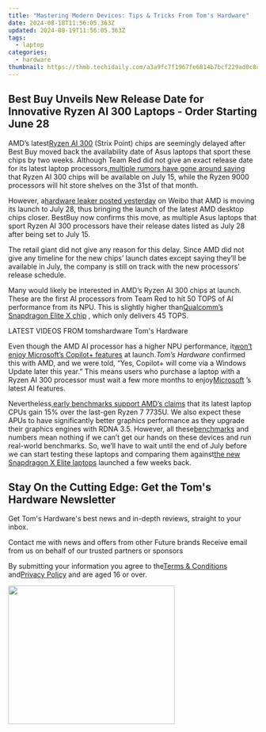 ```yaml
---
title: "Mastering Modern Devices: Tips & Tricks From Tom's Hardware"
date: 2024-08-18T11:56:05.363Z
updated: 2024-08-19T11:56:05.363Z
tags:
  - laptop
categories:
  - hardware
thumbnail: https://thmb.techidaily.com/a3a9fc7f1967fe6814b7bcf229ad0c8c09fecb880f152e3279a23ce2f1e6acd7.jpg
---
```


## Best Buy Unveils New Release Date for Innovative Ryzen AI 300 Laptops - Order Starting June 28

AMD’s latest[Ryzen AI 300](https://tools.techidaily.com) (Strix Point) chips are seemingly delayed after Best Buy moved back the availability date of Asus laptops that sport these chips by two weeks. Although Team Red did not give an exact release date for its latest laptop processors,[multiple rumors have gone around saying](https://tools.techidaily.com) that Ryzen AI 300 chips will be available on July 15, while the Ryzen 9000 processors will hit store shelves on the 31st of that month.

 However, a[hardware leaker posted yesterday](https://tools.techidaily.com) on Weibo that AMD is moving its launch to July 28, thus bringing the launch of the latest AMD desktop chips closer. BestBuy now confirms this move, as multiple Asus laptops that sport Ryzen AI 300 processors have their release dates listed as July 28 after being set to July 15.

 The retail giant did not give any reason for this delay. Since AMD did not give any timeline for the new chips’ launch dates except saying they’ll be available in July, the company is still on track with the new processors’ release schedule.

 Many would likely be interested in AMD’s Ryzen AI 300 chips at launch. These are the first AI processors from Team Red to hit 50 TOPS of AI performance from its NPU. This is slightly higher than[Qualcomm’s Snapdragon Elite X chip](https://tools.techidaily.com) , which only delivers 45 TOPS.

 LATEST VIDEOS FROM tomshardware Tom's Hardware

 Even though the AMD AI processor has a higher NPU performance, it[won’t enjoy Microsoft’s Copilot+ features](https://tools.techidaily.com) at launch._Tom’s Hardware_ confirmed this with AMD, and we were told, “Yes, Copilot+ will come via a Windows Update later this year.” This means users who purchase a laptop with a Ryzen AI 300 processor must wait a few more months to enjoy[Microsoft](https://tools.techidaily.com) ’s latest AI features.

 Nevertheless,[early benchmarks support AMD’s claims](https://tools.techidaily.com) that its latest laptop CPUs gain 15% over the last-gen Ryzen 7 7735U. We also expect these APUs to have significantly better graphics performance as they upgrade their graphics engines with RDNA 3.5\. However, all these[benchmarks](https://tools.techidaily.com) and numbers mean nothing if we can’t get our hands on these devices and run real-world benchmarks. So, we’ll have to wait until the end of July before we can start testing these laptops and comparing them against[the new Snapdragon X Elite laptops](https://tools.techidaily.com) launched a few weeks back.

## Stay On the Cutting Edge: Get the Tom's Hardware Newsletter

 Get Tom's Hardware's best news and in-depth reviews, straight to your inbox.

 Contact me with news and offers from other Future brands  Receive email from us on behalf of our trusted partners or sponsors

 By submitting your information you agree to the[Terms & Conditions](https://futureplc.com/terms-conditions/) and[Privacy Policy](https://futureplc.com/privacy-policy/) and are aged 16 or over.

<ins class="adsbygoogle"
     style="display:block"
     data-ad-format="autorelaxed"
     data-ad-client="ca-pub-7571918770474297"
     data-ad-slot="1223367746"></ins>



<ins class="adsbygoogle"
     style="display:block"
     data-ad-client="ca-pub-7571918770474297"
     data-ad-slot="8358498916"
     data-ad-format="auto"
     data-full-width-responsive="true"></ins>



<!-- affiliate ads begin -->
<a href="https://aligracehair.sjv.io/c/5597632/2087264/19272" target="_top" id="2087264"><img src="//a.impactradius-go.com/display-ad/19272-2087264" border="0" alt="" width="336" height="280"/></a><img height="0" width="0" src="https://imp.pxf.io/i/5597632/2087264/19272" style="position:absolute;visibility:hidden;" border="0" />
<!-- affiliate ads end -->